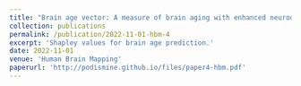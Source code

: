 ```yaml
---
title: "Brain age vector: A measure of brain aging with enhanced neurodegenerative disorder specificity"
collection: publications
permalink: /publication/2022-11-01-hbm-4
excerpt: 'Shapley values for brain age prediction.'
date: 2022-11-01
venue: 'Human Brain Mapping'
paperurl: 'http://podismine.github.io/files/paper4-hbm.pdf'
---
```

